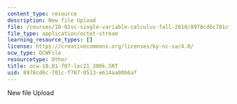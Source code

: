 ```yaml
---
content_type: resource
description: New file Upload
file: /courses/18-01sc-single-variable-calculus-fall-2010/8978cd6c701cf7870513e614aa00b6af_ocw-18.01-f07-lec21_300k.SRT
file_type: application/octet-stream
learning_resource_types: []
license: https://creativecommons.org/licenses/by-nc-sa/4.0/
ocw_type: OCWFile
resourcetype: Other
title: ocw-18.01-f07-lec21_300k.SRT
uid: 8978cd6c-701c-f787-0513-e614aa00b6af
---
```

New file Upload